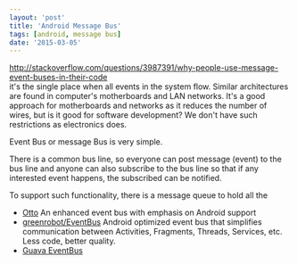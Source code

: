 ```yaml
---
layout: 'post'
title: 'Android Message Bus'
tags: [android, message bus]
date: '2015-03-05'
---
```


http://stackoverflow.com/questions/3987391/why-people-use-message-event-buses-in-their-code  
it's the single place when all events in the system flow. Similar architectures are found in computer's motherboards and LAN networks. It's a good approach for motherboards and networks as it reduces the number of wires, but is it good for software development? We don't have such restrictions as electronics does.

Event Bus or message Bus is very simple.

There is a common bus line, so everyone can post message (event) to the bus line and anyone can also subscribe to the bus line so that if any interested event happens, the subscribed can be notified.

To support such functionality, there is a message queue to hold all the

- [Otto](http://square.github.io/otto/) An enhanced event bus with emphasis on Android support
- [greenrobot/EventBus](https://github.com/greenrobot/EventBus) Android optimized event bus that simplifies communication between Activities, Fragments, Threads, Services, etc. Less code, better quality.
- [Guava EventBus](https://code.google.com/p/guava-libraries/wiki/EventBusExplained)
